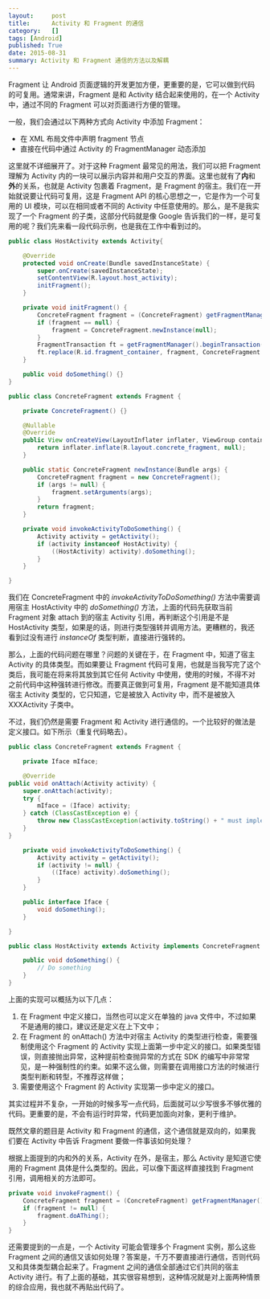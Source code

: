 ```yaml
---
layout:     post
title:      Activity 和 Fragment 的通信
category:   []
tags: [Android]
published: True
date: 2015-08-31
summary: Activity 和 Fragment 通信的方法以及解耦
---
```


Fragment 让 Android 页面逻辑的开发更加方便，更重要的是，它可以做到代码的可复用。通常来讲，Fragment 是和 Activity 结合起来使用的，在一个 Activity 中，通过不同的 Fragment 可以对页面进行方便的管理。

一般，我们会通过以下两种方式向 Activity 中添加 Fragment：

- 在 XML 布局文件中声明 fragment 节点
- 直接在代码中通过 Activity 的 FragmentManager 动态添加

这里就不详细展开了。对于这种 Fragment 最常见的用法，我们可以把 Fragment 理解为 Activity 内的一块可以展示内容并和用户交互的界面。这里也就有了**内**和**外**的关系，也就是 Activity 包裹着 Fragment，是 Fragment 的宿主。我们在一开始就说要让代码可复用，这是 Fragment API 的核心思想之一，它是作为一个可复用的 UI 模块，可以在相同或者不同的 Activity 中任意使用的。那么，是不是我实现了一个 Fragment 的子类，这部分代码就是像 Google 告诉我们的一样，是可复用的呢？我们先来看一段代码示例，也是我在工作中看到过的。

```java
public class HostActivity extends Activity{

    @Override
    protected void onCreate(Bundle savedInstanceState) {
        super.onCreate(savedInstanceState);
        setContentView(R.layout.host_activity);
        initFragment();
    }

    private void initFragment() {
        ConcreteFragment fragment = (ConcreteFragment) getFragmentManager().findFragmentByTag(ConcreteFragment.class.getName());
        if (fragment == null) {
            fragment = ConcreteFragment.newInstance(null);
        }
        FragmentTransaction ft = getFragmentManager().beginTransaction();
        ft.replace(R.id.fragment_container, fragment, ConcreteFragment.class.getName());
    }

    public void doSomething() {}
}
```

```java
public class ConcreteFragment extends Fragment {

    private ConcreteFragment() {}

    @Nullable
    @Override
    public View onCreateView(LayoutInflater inflater, ViewGroup container, Bundle savedInstanceState) {
        return inflater.inflate(R.layout.concrete_fragment, null);
    }

    public static ConcreteFragment newInstance(Bundle args) {
        ConcreteFragment fragment = new ConcreteFragment();
        if (args != null) {
            fragment.setArguments(args);
        }
        return fragment;
    }

    private void invokeActivityToDoSomething() {
        Activity activity = getActivity();
        if (activity instanceof HostActivity) {
            ((HostActivity) activity).doSomething();
        }
    }

}
```

我们在 ConcreteFragment 中的 *invokeActivityToDoSomething()* 方法中需要调用宿主 HostActivity 中的 *doSomething()* 方法，上面的代码先获取当前 Fragment 对象 attach 到的宿主 Activity 引用，再判断这个引用是不是 HostActivity 类型，如果是的话，则进行类型强转并调用方法。更糟糕的，我还看到过没有进行 *instanceOf* 类型判断，直接进行强转的。

那么，上面的代码问题在哪里？问题的关键在于，在 Fragment 中，知道了宿主 Activity 的具体类型。而如果要让 Fragment 代码可复用，也就是当我写完了这个类后，我可能在将来将其放到其它任何 Activity 中使用，使用的时候，不得不对之前代码中这种强转进行修改。而要真正做到可复用，Fragment 是不能知道具体宿主 Activity 类型的，它只知道，它是被放入 Activity 中，而不是被放入 XXXActivity 子类中。

不过，我们仍然是需要 Fragment 和 Activity 进行通信的。一个比较好的做法是定义接口。如下所示（重复代码略去）。

```java
public class ConcreteFragment extends Fragment {

    private Iface mIface;

    @Override
public void onAttach(Activity activity) {
    super.onAttach(activity);
    try {
        mIface = (Iface) activity;
    } catch (ClassCastException e) {
        throw new ClassCastException(activity.toString() + " must implement Iface");
    }
}

    private void invokeActivityToDoSomething() {
        Activity activity = getActivity();
        if (activity != null) {
            ((Iface) activity).doSomething();
        }
    }

    public interface Iface {
        void doSomething();
    }

}
```

```java
public class HostActivity extends Activity implements ConcreteFragment.Iface {

    public void doSomething() {
        // Do something
    }
}
```

上面的实现可以概括为以下几点：

1. 在 Fragment 中定义接口，当然也可以定义在单独的 java 文件中，不过如果不是通用的接口，建议还是定义在上下文中；
2. 在 Fragment 的 onAttach() 方法中对宿主 Activity 的类型进行检查，需要强制使用这个 Fragment 的 Activity 实现上面第一步中定义的接口。如果类型错误，则直接抛出异常，这种提前检查抛异常的方式在 SDK 的编写中非常常见，是一种强制性的约束。如果不这么做，则需要在调用接口方法的时候进行类型判断和转型，不推荐这样做；
3. 需要使用这个 Fragment 的 Activity 实现第一歩中定义的接口。

其实过程并不复杂，一开始的时候多写一点代码，后面就可以少写很多不够优雅的代码。更重要的是，不会有运行时异常，代码更加面向对象，更利于维护。

既然文章的题目是 Activity 和 Fragment 的通信，这个通信就是双向的，如果我们要在 Activity 中告诉 Fragment 要做一件事该如何处理？

根据上面提到的内和外的关系，Activity 在外，是宿主，那么 Activity 是知道它使用的 Fragment 具体是什么类型的。因此，可以像下面这样直接找到 Fragment 引用，调用相关的方法即可。

```java
private void invokeFragment() {
    ConcreteFragment fragment = (ConcreteFragment) getFragmentManager().findFragmentByTag(ConcreteFragment.class.getName());
    if (fragment != null) {
        fragment.doAThing();
    }
}
```

还需要提到的一点是，一个 Activity 可能会管理多个 Fragment 实例，那么这些 Fragment 之间的通信又该如何处理？答案是，千万不要直接进行通信，否则代码又和具体类型耦合起来了。Fragment 之间的通信全部通过它们共同的宿主 Activity 进行。有了上面的基础，其实很容易想到，这种情况就是对上面两种情景的综合应用，我也就不再贴出代码了。
